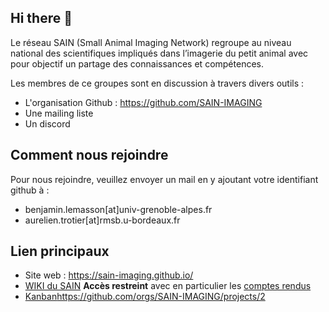 ## Hi there 👋

<!--

**Here are some ideas to get you started:**

🙋‍♀️ A short introduction - what is your organization all about?
🌈 Contribution guidelines - how can the community get involved?
👩‍💻 Useful resources - where can the community find your docs? Is there anything else the community should know?
🍿 Fun facts - what does your team eat for breakfast?
🧙 Remember, you can do mighty things with the power of [Markdown](https://docs.github.com/github/writing-on-github/getting-started-with-writing-and-formatting-on-github/basic-writing-and-formatting-syntax)
-->

Le réseau SAIN (Small Animal Imaging Network) regroupe au niveau national des scientifiques impliqués dans l’imagerie du petit animal avec pour objectif un partage des connaissances et compétences.

Les membres de ce groupes sont en discussion à travers divers outils :
- L'organisation Github : https://github.com/SAIN-IMAGING
- Une mailing liste
- Un discord

## Comment nous rejoindre

Pour nous rejoindre, veuillez envoyer un mail en y ajoutant votre identifiant github à :

- benjamin.lemasson[at]univ-grenoble-alpes.fr
- aurelien.trotier[at]rmsb.u-bordeaux.fr

## Lien principaux
- Site web :  https://sain-imaging.github.io/
- [WIKI du SAIN](https://github.com/SAIN-IMAGING/WIKI-SAIN) **Accès restreint** avec en particulier les [comptes rendus](https://github.com/SAIN-IMAGING/WIKI-SAIN/tree/main/CR)
- [Kanban](https://github.com/orgs/SAIN-IMAGING/projects/2)https://github.com/orgs/SAIN-IMAGING/projects/2
